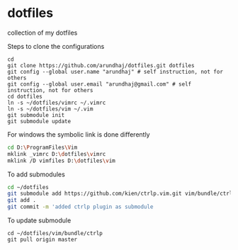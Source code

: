 dotfiles
========

collection of my dotfiles

Steps to clone the configurations
```shell
cd
git clone https://github.com/arundhaj/dotfiles.git dotfiles
git config --global user.name "arundhaj" # self instruction, not for others
git config --global user.email "arundhaj@gmail.com" # self instruction, not for others
cd dotfiles
ln -s ~/dotfiles/vimrc ~/.vimrc
ln -s ~/dotfiles/vim ~/.vim
git submodule init
git submodule update
```

For windows the symbolic link is done differently
```zsh
cd D:\ProgramFiles\Vim
mklink _vimrc D:\dotfiles\vimrc
mklink /D vimfiles D:\dotfiles\vim
```

To add submodules
```bash
cd ~/dotfiles
git submodule add https://github.com/kien/ctrlp.vim.git vim/bundle/ctrlp
git add .
git commit -m 'added ctrlp plugin as submodule
```

To update submodule
```shell
cd ~/dotfiles/vim/bundle/ctrlp
git pull origin master
```
